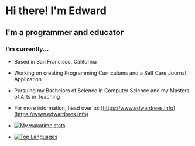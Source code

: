# Hi there! I'm Edward

## I'm a programmer and educator

### I'm currently...

- Based in San Francisco, California

- Working on creating Programming Curriculums and a Self Care Journal Application

- Pursuing my Bachelors of Science in Computer Science and my Masters of Arts in Teaching

- For more information, head over to: [https://www.edwardrees.info](https://www.edwardrees.info)

- [![My wakatime stats](https://github-readme-stats.vercel.app/api/wakatime?username=EdwardR16&range=all_time&layout=compact)](#)

- [![Top Languages](https://github-readme-stats.vercel.app/api/top-langs/?username=EdwardRees&layout=compact)](#)
